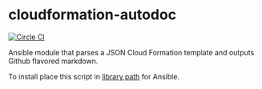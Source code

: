 # cloudformation-autodoc
[![Circle CI](https://circleci.com/gh/Linuturk/cloudformation-autodoc.svg?style=svg)](https://circleci.com/gh/Linuturk/cloudformation-autodoc)

Ansible module that parses a JSON Cloud Formation template and outputs Github flavored markdown.

To install place this script in [library path](http://docs.ansible.com/ansible/intro_configuration.html#library) for Ansible.
